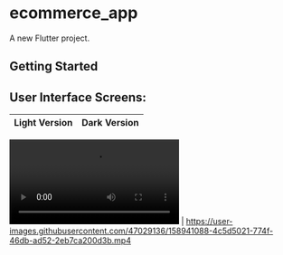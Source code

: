 # ecommerce_app

A new Flutter project.

## Getting Started


## User Interface Screens:

Light Version | Dark Version
:-: | :-:

![Light Version](https://user-images.githubusercontent.com/47029136/158941036-f2f208f3-1ea0-4f1a-a658-daca5e6f8225.mp4) |
https://user-images.githubusercontent.com/47029136/158941088-4c5d5021-774f-46db-ad52-2eb7ca200d3b.mp4

